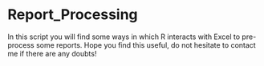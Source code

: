 # Report_Processing
In this script you will find some ways in which R interacts with Excel to pre-process some reports. 
Hope you find this useful, do not hesitate to contact me if there are any doubts! 
